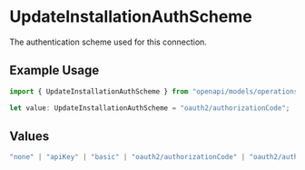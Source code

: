 # UpdateInstallationAuthScheme

The authentication scheme used for this connection.

## Example Usage

```typescript
import { UpdateInstallationAuthScheme } from "openapi/models/operations";

let value: UpdateInstallationAuthScheme = "oauth2/authorizationCode";
```

## Values

```typescript
"none" | "apiKey" | "basic" | "oauth2/authorizationCode" | "oauth2/authorizationCodePKCE" | "oauth2/clientCredentials" | "oauth2/password"
```
